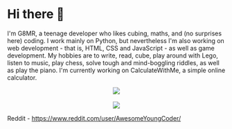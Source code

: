 # Hi there 👋
I'm G8MR, a teenage developer who likes cubing, maths, and (no surprises here) coding.
I work mainly on Python, but nevertheless I'm also working on web development - that is, HTML, CSS and JavaScript - as well as game development.
My hobbies are to write, read, cube, play around with Lego, listen to music, play chess, solve tough and mind-boggling riddles, as well as play the piano.
I'm currently working on CalculateWithMe, a simple online calculator.

<p align="center"><a href="https://github-readme-stats.vercel.app"><img src="https://github-readme-stats.vercel.app/api?username=G8MR&show_icons=true&theme=dark"></a><br><br><img src="https://github-readme-stats.vercel.app/api/top-langs/?username=g8mr&theme=dark"></p>

Reddit - https://www.reddit.com/user/AwesomeYoungCoder/<br>
